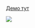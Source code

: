 [Демо тут](https://balance-pl.github.io/react-hook-form-forms/#/change-client-data-advanced-form)

![](https://balance-pl.github.io/form-state-forms/change-client-data-advanced-form.png)

